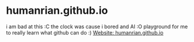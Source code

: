 # humanrian.github.io
i am bad at this :C
the clock was cause i bored and AI :O
playground for me to really learn what github can do :)
[Website: humanrian.github.io](https://humarian.github.io)
